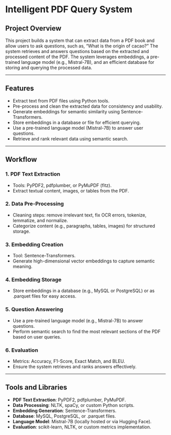 # Intelligent PDF Query System

## Project Overview
This project builds a system that can extract data from a PDF book and allow users to ask questions, such as, “What is the origin of cacao?” The system retrieves and answers questions based on the extracted and processed content of the PDF. The system leverages embeddings, a pre-trained language model (e.g., Mistral-7B), and an efficient database for storing and querying the processed data.

---

## Features
- Extract text from PDF files using Python tools.
- Pre-process and clean the extracted data for consistency and usability.
- Generate embeddings for semantic similarity using Sentence-Transformers.
- Store embeddings in a database or file for efficient querying.
- Use a pre-trained language model (Mistral-7B) to answer user questions.
- Retrieve and rank relevant data using semantic search.

---

## Workflow
### 1. **PDF Text Extraction**
   - Tools: PyPDF2, pdfplumber, or PyMuPDF (fitz).
   - Extract textual content, images, or tables from the PDF.

### 2. **Data Pre-Processing**
   - Cleaning steps: remove irrelevant text, fix OCR errors, tokenize, lemmatize, and normalize.
   - Categorize content (e.g., paragraphs, tables, images) for structured storage.

### 3. **Embedding Creation**
   - Tool: Sentence-Transformers.
   - Generate high-dimensional vector embeddings to capture semantic meaning.

### 4. **Embedding Storage**
   - Store embeddings in a database (e.g., MySQL or PostgreSQL) or as .parquet files for easy access.

### 5. **Question Answering**
   - Use a pre-trained language model (e.g., Mistral-7B) to answer questions.
   - Perform semantic search to find the most relevant sections of the PDF based on user queries.

### 6. **Evaluation**
   - Metrics: Accuracy, F1-Score, Exact Match, and BLEU.
   - Ensure the system retrieves and ranks answers effectively.

---

## Tools and Libraries
- **PDF Text Extraction**: PyPDF2, pdfplumber, PyMuPDF.
- **Data Processing**: NLTK, spaCy, or custom Python scripts.
- **Embedding Generation**: Sentence-Transformers.
- **Database**: MySQL, PostgreSQL, or .parquet files.
- **Language Model**: Mistral-7B (locally hosted or via Hugging Face).
- **Evaluation**: scikit-learn, NLTK, or custom metrics implementation.



